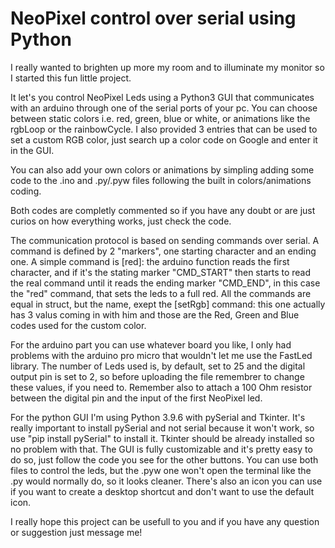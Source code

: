 # NeoPixel control over serial using Python

I really wanted to brighten up more my room and to illuminate my monitor so I started this fun little project.

It let's you control NeoPixel Leds using a Python3 GUI that communicates with an arduino through one of the serial ports of your pc.
You can choose between static colors i.e. red, green, blue or white, or animations like the rgbLoop or the rainbowCycle.
I also provided 3 entries that can be used to set a custom RGB color, just search up a color code on Google and enter it in the GUI.

You can also add your own colors or animations by simpling adding some code to the .ino and .py/.pyw files following the built in colors/animations coding.

Both codes are completly commented so if you have any doubt or are just curios on how everything works, just check the code.

The communication protocol is based on sending commands over serial. A command is defined by 2 "markers", one starting character and an ending one. A simple command is [red]:
the arduino function reads the first character, and if it's the stating marker "CMD_START" then starts to read the real command until it reads the ending marker "CMD_END", in this case the "red" command, that sets the leds to a full red. All the commands are equal in struct, but the name, exept the [setRgb] command: this one actually has 3 valus coming in with him and those are the Red, Green and Blue codes used for the custom color.

For the arduino part you can use whatever board you like, I only had problems with the arduino pro micro that wouldn't let me use the FastLed library. The number of Leds used is, by default, set to 25 and the digital output pin is set to 2, so before uploading the file remembrer to change these values, if you need to. Remember also to attach a 100 Ohm resistor between the digital pin and the input of the first NeoPixel led.

For the python GUI I'm using Python 3.9.6 with pySerial and Tkinter. It's really important to install pySerial and not serial because it won't work, so use "pip install pySerial" to install it. Tkinter should be already installed so no problem with that. The GUI is fully customizable and it's pretty easy to do so, just follow the code you see for the other buttons. You can use both files to control the leds, but the .pyw one won't open the terminal like the .py would normally do, so it looks cleaner. There's also an icon you can use if you want to create a desktop shortcut and don't want to use the default icon.

I really hope this project can be usefull to you and if you have any question or suggestion just message me!
